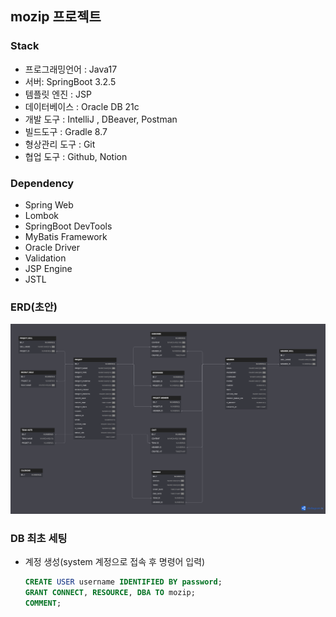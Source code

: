 ## mozip 프로젝트

### Stack
- 프로그래밍언어 : Java17
- 서버: SpringBoot 3.2.5
- 템플릿 엔진 : JSP
- 데이터베이스 : Oracle DB 21c
- 개발 도구 : IntelliJ , DBeaver, Postman
- 빌드도구 : Gradle 8.7
- 형상관리 도구 : Git
- 협업 도구 : Github, Notion

### Dependency
- Spring Web
- Lombok
- SpringBoot DevTools
- MyBatis Framework
- Oracle Driver
- Validation
- JSP Engine
- JSTL

### ERD(초안)
![mozip.png](/src/main/resources/static/img/mozip.png)
### DB 최초 세팅
- 계정 생성(system 계정으로 접속 후 명령어 입력)
    ```sql
    CREATE USER username IDENTIFIED BY password;
    GRANT CONNECT, RESOURCE, DBA TO mozip;
    COMMENT;
    ```
